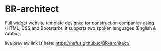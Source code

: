 # BR-architect
Full widget website template designed for construction companies using (HTML, CSS and Bootstarb). It supports two spoken languages (English & Arabic).

live preview link is here: https://hafus.github.io/BR-architect/
